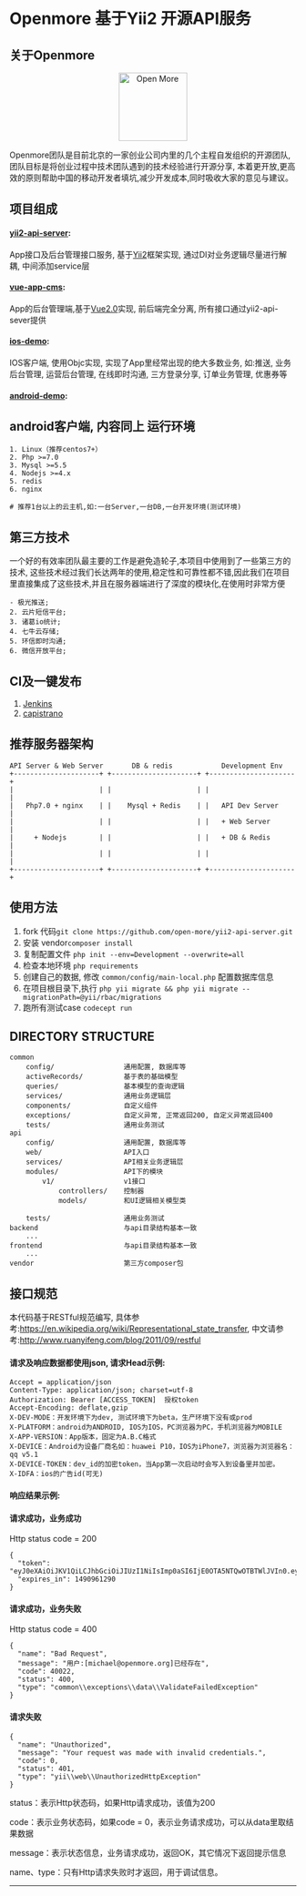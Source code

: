 Openmore 基于Yii2 开源API服务
===============================
关于Openmore
------------
<p align="center">
    <a href="https://github.com/open-more" target="_blank">
        <img src="https://avatars0.githubusercontent.com/u/27731838?v=3&s=460" width="120" alt="Open More" />
    </a>
</p>
Openmore团队是目前北京的一家创业公司内里的几个主程自发组织的开源团队, 团队目标是将创业过程中技术团队遇到的技术经验进行开源分享, 本着更开放,更高效的原则帮助中国的移动开发者填坑,减少开发成本,同时吸收大家的意见与建议。

项目组成
-------
#### [yii2-api-server](https://github.com/open-more/yii2-api-server):
App接口及后台管理接口服务, 基于[Yii2](http://www.yiiframework.com)框架实现, 通过DI对业务逻辑尽量进行解耦, 中间添加service层
#### [vue-app-cms](https://github.com/open-more/vue-app-cms):
App的后台管理端,基于[Vue2.0](http://vuejs.org)实现, 前后端完全分离, 所有接口通过yii2-api-sever提供
#### [ios-demo](https://github.com/open-more/ios-demo):
IOS客户端, 使用Objc实现, 实现了App里经常出现的绝大多数业务, 如:推送, 业务后台管理, 运营后台管理, 在线即时沟通, 三方登录分享, 订单业务管理, 优惠券等
#### [android-demo](https://github.com/open-more/android-demo):
android客户端, 内容同上
运行环境
-------
```
1. Linux（推荐centos7+）
2. Php >=7.0
3. Mysql >=5.5
4. Nodejs >=4.x
5. redis
6. nginx

# 推荐1台以上的云主机,如:一台Server,一台DB,一台开发环境(测试环境)
```
第三方技术
---------
一个好的有效率团队最主要的工作是避免造轮子,本项目中使用到了一些第三方的技术, 这些技术经过我们长达两年的使用,稳定性和可靠性都不错,因此我们在项目里直接集成了这些技术,并且在服务器端进行了深度的模块化,在使用时非常方便
```
- 极光推送;
2. 云片短信平台;
3. 诸葛io统计;
4. 七牛云存储;
5. 环信即时沟通;
6. 微信开放平台;
```
CI及一键发布
----------
1. [Jenkins](https://jenkins-ci.org)
2. [capistrano](http://www.capistranorb.com)

推荐服务器架构
------------
```
API Server & Web Server       DB & redis            Development Env
+---------------------+ +---------------------+ +---------------------+
|                     | |                     | |                     |
|   Php7.0 + nginx    | |    Mysql + Redis    | |   API Dev Server    |
|                     | |                     | |   + Web Server      |
|     + Nodejs        | |                     | |   + DB & Redis      |
|                     | |                     | |                     |
+---------------------+ +---------------------+ +---------------------+
```
使用方法
-------
1. fork 代码`git clone https://github.com/open-more/yii2-api-server.git`
2. 安装 vendor`composer install`
3. 复制配置文件 `php init --env=Development --overwrite=all`
4. 检查本地环境 `php requirements`
5. 创建自己的数据, 修改 `common/config/main-local.php` 配置数据库信息
6. 在项目根目录下,执行 `php yii migrate && php yii migrate --migrationPath=@yii/rbac/migrations`
7. 跑所有测试case `codecept run`

DIRECTORY STRUCTURE
-------------------

```
common
    config/                 通用配置, 数据库等
    activeRecords/          基于表的基础模型
    queries/                基本模型的查询逻辑
    services/               通用业务逻辑层
    components/             自定义组件
    exceptions/             自定义异常, 正常返回200, 自定义异常返回400
    tests/                  通用业务测试
api
    config/                 通用配置, 数据库等
    web/                    API入口
    services/               API相关业务逻辑层
    modules/                API下的模块
        v1/                 v1接口
            controllers/    控制器
            models/         和UI逻辑相关模型类

    tests/                  通用业务测试
backend                     与api目录结构基本一致
    ...
frontend                    与api目录结构基本一致
    ...
vendor                      第三方composer包
```
接口规范
-------
本代码基于RESTful规范编写, 具体参考:https://en.wikipedia.org/wiki/Representational_state_transfer, 中文请参考:http://www.ruanyifeng.com/blog/2011/09/restful

#### 请求及响应数据都使用json, 请求Head示例:

```
Accept = application/json
Content-Type: application/json; charset=utf-8
Authorization: Bearer [ACCESS_TOKEN]  授权token
Accept-Encoding: deflate,gzip
X-DEV-MODE：开发环境下为dev, 测试环境下为beta，生产环境下没有或prod
X-PLATFORM：android为ANDROID, IOS为IOS，PC浏览器为PC，手机浏览器为MOBILE
X-APP-VERSION：App版本，固定为A.B.C格式
X-DEVICE：Android为设备厂商名如：huawei P10，IOS为iPhone7，浏览器为浏览器名：qq v5.1
X-DEVICE-TOKEN：dev_id的加密token，当App第一次启动时会写入到设备里并加密。
X-IDFA：ios的广告id(可无)
```
#### 响应结果示例:

#### 请求成功，业务成功

Http status code = 200
```
{
  "token": "eyJ0eXAiOiJKV1QiLCJhbGciOiJIUzI1NiIsImp0aSI6IjE0OTA5NTQwOTBTWlJVIn0.eyJpc3MiOiJodHRwOlwvXC93d3cud2VueGlhb3lvdS5jb20iLCJqdGkiOiIxNDkwOTU0MDkwU1pSVSIsImlhdCI6MTQ5MDk1NDA5MCwiZXhwIjoxNDkyMTYzNjkwLCJzY29wZSI6ImFwcCIsIm5vbmNlIjoiOTcyM0MzIn0.6ICcLPr5E6ca9wG5005djtrs6dZexx4nC1vZP9Z1koc",
  "expires_in": 1490961290
}
```
#### 请求成功，业务失败

Http status code = 400
```
{
  "name": "Bad Request",
  "message": "用户:[michael@openmore.org]已经存在",
  "code": 40022,
  "status": 400,
  "type": "common\\exceptions\\data\\ValidateFailedException"
}
```

#### 请求失败

```
{
  "name": "Unauthorized",
  "message": "Your request was made with invalid credentials.",
  "code": 0,
  "status": 401,
  "type": "yii\\web\\UnauthorizedHttpException"
}
```
status：表示Http状态码，如果Http请求成功，该值为200

code：表示业务状态码，如果code = 0，表示业务请求成功，可以从data里取结果数据

message：表示状态信息，业务请求成功，返回OK，其它情况下返回提示信息

name、type：只有Http请求失败时才返回，用于调试信息。

---


  [1]: https://avatars0.githubusercontent.com/u/27731838?v=3&s=460